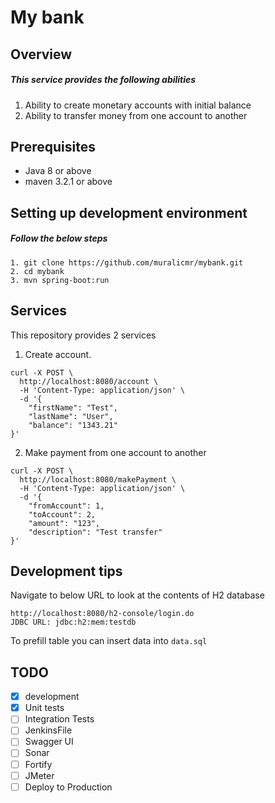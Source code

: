 # My bank

## Overview
##### This service provides the following abilities 
1. Ability to create monetary accounts with initial balance
2. Ability to transfer money from one account to another

## Prerequisites

* Java 8 or above
* maven 3.2.1 or above

## Setting up development environment

##### Follow the below steps
```
1. git clone https://github.com/muralicmr/mybank.git
2. cd mybank
3. mvn spring-boot:run
```

## Services 

This repository provides 2 services
1. Create account. 

```
curl -X POST \
  http://localhost:8080/account \
  -H 'Content-Type: application/json' \
  -d '{
	"firstName": "Test",
	"lastName": "User",
	"balance": "1343.21"
}'
```

2. Make payment from one account to another
```
curl -X POST \
  http://localhost:8080/makePayment \
  -H 'Content-Type: application/json' \
  -d '{
	"fromAccount": 1,
	"toAccount": 2,
	"amount": "123",
	"description": "Test transfer"
}'
```

## Development tips

Navigate to below URL to look at the contents of H2 database
```
http://localhost:8080/h2-console/login.do
JDBC URL: jdbc:h2:mem:testdb
```

To prefill table you can insert data into ```data.sql```

## TODO

- [X] development
- [X] Unit tests
- [ ] Integration Tests
- [ ] JenkinsFile
- [ ] Swagger UI
- [ ] Sonar
- [ ] Fortify
- [ ] JMeter
- [ ] Deploy to Production